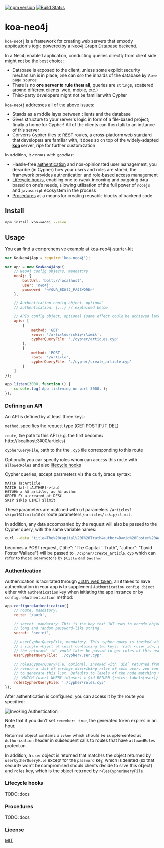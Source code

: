 [![npm version](https://badge.fury.io/js/koa-neo4j.svg)](https://www.npmjs.com/package/koa-neo4j)
[![Build Status](https://travis-ci.org/assister-ai/koa-neo4j.svg?branch=master)](https://travis-ci.org/assister-ai/koa-neo4j)
 
# koa-neo4j

`koa-neo4j` is a framework for creating web servers that embody application's logic powered by
a [Neo4j Graph Database](https://neo4j.com/) backend.

In a Neo4j enabled application, conducting queries directly from client side might not be the best choice:

- Database is exposed to the client, unless some explicit security mechanism is in place; one can *see* the
innards of the database by `View page source`
- There is no **one server to rule them all**, queries are `string`s, scattered around different
clients (web, mobile, etc.)
- Third-party developers might not be familiar with Cypher

`koa-neo4j` addresses all of the above issues:

- Stands as a middle layer between clients and the database 
- Gives structure to your server's logic in form of a file-based project; finally a home for Cypher!
All of the clients can then talk to an instance of this server
- Converts Cypher files to REST routes, a cross-platform web standard that developers are familiar with, it does so
on top of the widely-adapted [**koa**](http://koajs.com/) server, ripe for further customization
 
In addition, it comes with *goodies*:

- Hassle-free [authentication](#authentication) and non-opinionated user management, you describe (in Cypher) how your
users and roles are stored, the framework provides authentication and role-based access management
- [Lifecycle hooks](#lifecycle-hooks), enabling one to tweak incoming and outgoing data based on one's needs, allowing
utilisation of the full power of `nodejs` and `javascript` ecosystem in the process
- [Procedures](#procedures) as a means for creating reusable blocks of backend code 

## Install
```bash
npm install koa-neo4j --save
```

## Usage
You can find a comprehensive example at [koa-neo4j-starter-kit](https://github.com/assister-ai/koa-neo4j-starter-kit)
```javascript
var KoaNeo4jApp = require('koa-neo4j');

var app = new KoaNeo4jApp({
    // Neo4j config objects, mandatory
    neo4j: {
        boltUrl: 'bolt://localhost',
        user: 'neo4j',
        password: '<YOUR_NEO4J_PASSWORD>'
    },

    // Authentication config object, optional
    // authentication: {...} // explained below

    // APIs config object, optional (same effect could be achieved later by app.defineAPI)
    apis: [
        {
            method: 'GET',
            route: '/articles/:skip/:limit',
            cypherQueryFile: './cypher/articles.cyp'
        },
        {
            method: 'POST',
            route: '/article',
            cypherQueryFile: './cypher/create_article.cyp'
        }
    ]
});

app.listen(3000, function () {
    console.log('App listening on port 3000.');
});

```

### Defining an API

An API is defined by at least three keys:

`method`, specifies the request type (GET|POST|PUT|DEL)

`route`, the path to this API (e.g. the first becomes http://localhost:3000/articles)

`cypherQueryFile`, path to the the `.cyp` file corresponding to this route

Optionally you can specify roles whom can access this route with `allowedRoles` and
also [lifecycle hooks](#lifecycle-hooks)

Cypher queries, accept parameters via the curly brace syntax:
```cypher
MATCH (a:Article)
MATCH (a)-[:AUTHOR]->(au)
RETURN a AS article, au AS author
ORDER BY a.created_at DESC
SKIP $skip LIMIT $limit
```

These parameters are matched with url parameters `/articles?skip=10&limit=10` or route parameters `/articles/:skip/:limit`.

In addition, any data accompanied by the request will also be passed to the Cypher query, with the same variable names:
```bash
curl --data "title=The%20Capital%20T%20Truth&author=David%20Foster%20Wallace" localhost:3000/article
```
becomes a POST request, {"title": "The Capital T Truth", "author": "David Foster Wallace"} will be
passed to `./cypher/create_article.cyp` which can refer to these parameters by `$title` and `$author`

### Authentication
Authentication is facilitated through [JSON web token](https://github.com/auth0/node-jsonwebtoken), all it takes to
have authentication in your app is to supplement `Authentication config object` either with `authentication` key
when initiating the app instance or by `configureAuthentication` method:
```javascript
app.configureAuthentication({
    // route, mandatory.
    route: '/auth',

    // secret, mandatory. This is the key that JWT uses to encode objects, best practice is to use a
    // long and random password-like string
    secret: 'secret',

    // userCypherQueryFile, mandatory. This cypher query is invoked with `$username` and is expected to return
    // a single object at least containing two keys: `{id: <user_id>, password: <user_password_or_hash>}`
    // the returned `id` would later be passed to get roles of this user
    userCypherQueryFile: './cypher/user.cyp',

    // rolesCypherQueryFile, optional. Invoked with `$id` returned from userCypherQueryFile, this query is expected to
    // return a list of strings describing roles of this user, you can do all sorts of traverses that cypher allows
    // to generate this list. Defaults to labels of the node matching the id:
    // `MATCH (user) WHERE id(user) = $id RETURN {roles: labels(user)}`
    rolesCypherQueryFile: './cypher/roles.cyp'
});
```
After authentication is configured, you can access it by the route you specified:

![Invoking Authentication](https://github.com/assister-ai/koa-neo4j/raw/master/images/invoking_auth.png "Invoking Authentication")

Note that if you don't set `remember: true`, the generated token expires in an hour.

Returned object contains a `token` which should be supplemented as `Authorization` header
in subsequent calls to routes that have `allowedRoles` protection.

In addition, a `user` object is returned that matches the object returned by `userCypherQueryFile` except
for the `password` key, which is deleted (so that security won't be compromised should
clients decide to save this object) and `roles` key, which is the object returned by `rolesCypherQueryFile`.

### Lifecycle hooks
TODO: docs

### Procedures
TODO: docs

### License
[MIT](https://github.com/assister-ai/koa-neo4j/blob/master/LICENSE)
